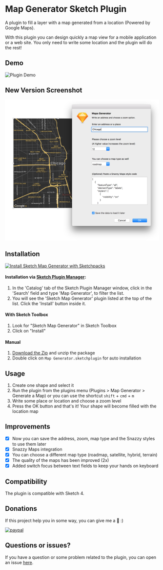 # Map Generator Sketch Plugin

A plugin to fill a layer with a map generated from a location (Powered by Google Maps).

With this plugin you can design quickly a map view for a mobile application or a web site. You only need to write some location and the plugin will do the rest!

## Demo

![Plugin Demo](/assets/demo.gif?raw=true "Map Generator Sketch Plugin Demo")

## New Version Screenshot

![New version](/assets/new-version.png?raw=true "Map Generator Sketch Plugin Screenshot")

## Installation

[![Install Sketch Map Generator with Sketchpacks](http://sketchpacks-com.s3.amazonaws.com/assets/badges/sketchpacks-badge-install.png "Install Sketch Map Generator with Sketchpacks")](https://sketchpacks.com/eddiesigner/sketch-map-generator/install)

#### Installation via [Sketch Plugin Manager](https://mludowise.github.io/Sketch-Plugin-Manager/):

1. In the 'Catalog' tab of the Sketch Plugin Manager window, click in the 'Search' field and type 'Map Generator', to filter the list.
2. You will see the 'Sketch Map Generator' plugin listed at the top of the list. Click the 'Install' button inside it.

#### With Sketch Toolbox

1. Look for "Sketch Map Generator" in Sketch Toolbox
2. Click on "Install"

#### Manual

1. [Download the Zip](https://github.com/eddiesigner/sketch-map-generator/archive/master.zip) and unzip the package
2. Double click on `Map Generator.sketchplugin` for auto installation

## Usage

1. Create one shape and select it
2. Run the plugin from the plugins menu (Plugins > Map Generator > Generate a Map) or you can use the shortcut `shift` + `cmd` + `m`
3. Write some place or location and choose a zoom level
4. Press the OK button and that's it! Your shape will become filled with the location map

## Improvements

- [x] Now you can save the address, zoom, map type and the Snazzy styles to use them later
- [x] Snazzy Maps integration
- [x] You can choose a different map type (roadmap, satellite, hybrid, terrain)
- [x] The quality of the maps has been improved (2x)
- [x] Added switch focus between text fields to keep your hands on keyboard

## Compatibility

The plugin is compatible with Sketch 4.

## Donations

If this project help you in some way, you can give me a :beer: :)

[![paypal](https://www.paypalobjects.com/en_US/MX/i/btn/btn_donateCC_LG.gif)](https://www.paypal.com/cgi-bin/webscr?cmd=_s-xclick&hosted_button_id=Y72RSKMLQW3BQ)

## Questions or issues?

If you have a question or some problem related to the plugin, you can open an issue [here](https://github.com/eddiesigner/sketch-map-generator/issues).
